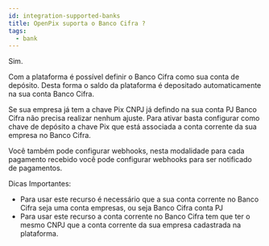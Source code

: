 ```yaml
---
id: integration-supported-banks
title: OpenPix suporta o Banco Cifra ?
tags:
  - bank
---
```


Sim.

Com a plataforma é possível definir o Banco Cifra como sua conta de depósito. Desta forma o saldo da plataforma é depositado automaticamente na sua conta Banco Cifra.

Se sua empresa já tem a chave Pix CNPJ já defindo na sua conta PJ Banco Cifra não precisa realizar nenhum ajuste. Para ativar basta configurar como chave de depósito a chave Pix que está associada a conta corrente da sua empresa no Banco Cifra.

Você também pode configurar webhooks, nesta modalidade para cada pagamento recebido você pode configurar webhooks para ser notificado de pagamentos.

Dicas Importantes:

- Para usar este recurso é necessário que a sua conta corrente no Banco Cifra seja uma conta empresas, ou seja Banco Cifra conta PJ
- Para usar este recurso a conta corrente no Banco Cifra tem que ter o mesmo CNPJ que a conta corrente da sua empresa cadastrada na plataforma.
